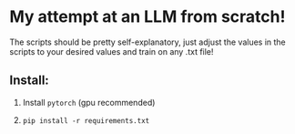 # My attempt at an LLM from scratch!

The scripts should be pretty self-explanatory, just adjust the values in the scripts to your desired values and train on any .txt file!

## Install:

1. Install `pytorch` (gpu recommended)

2. `pip install -r requirements.txt`
